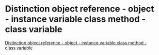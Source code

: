 # Distinction object reference - object - instance variable  class method - class variable
[Distinction object reference - object - instance variable  class method - class variable](https://aiwithcloud.com/2022/09/15/distinction_object_reference___object___instance_variable__class_method___class_variable/)